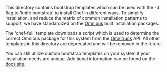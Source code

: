This directory contains bootstrap templates which can be used with the -d flag
to 'knife bootstrap' to install Chef in different ways. To simplify installation,
and reduce the matrix of common installation patterns to support, we have
standardized on the [Omnibus](https://github.com/opscode/omnibus-ruby) built installation 
packages.

The 'chef-full' template downloads a script which is used to determine the correct
Omnibus package for this system from the [Omnitruck](https://github.com/opscode/opscode-omnitruck) API. All other templates in this directory are deprecated and will be removed
in the future.

You can still utilize custom bootstrap templates on your system if your installation
needs are unique. Additional information can be found on the [docs site](http://docs.opscode.com/knife_bootstrap.html#custom-templates).